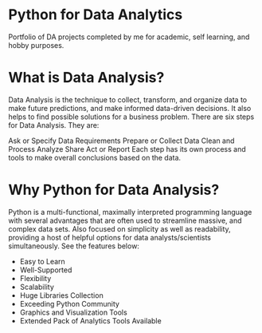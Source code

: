 # Python for Data Analytics
Portfolio of DA projects completed by me for academic, self learning, and hobby purposes.

# What is Data Analysis?
Data Analysis is the technique to collect, transform, and organize data to make future predictions, and make informed data-driven decisions. It also helps to find possible solutions for a business problem. There are six steps for Data Analysis. They are:

Ask or Specify Data Requirements
Prepare or Collect Data
Clean and Process
Analyze
Share
Act or Report
Each step has its own process and tools to make overall conclusions based on the data.

# Why Python for Data Analysis?
Python is a multi-functional, maximally interpreted programming language with several advantages that are often used to streamline massive, and complex data sets.
Also focused on simplicity as well as readability, providing a host of helpful options for data analysts/scientists simultaneously.
See the features below:

* Easy to Learn
* Well-Supported
* Flexibility
* Scalability
* Huge Libraries Collection
* Exceeding Python Community
* Graphics and Visualization Tools
* Extended Pack of Analytics Tools Available
